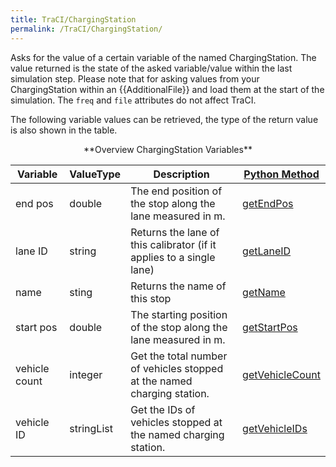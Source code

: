 ```yaml
---
title: TraCI/ChargingStation
permalink: /TraCI/ChargingStation/
---
```

Asks for the value of a certain variable of the named ChargingStation.
The value returned is the state of the asked variable/value within the
last simulation step. Please note that for asking values from your
ChargingStation within an {{AdditionalFile}} and load them at the start of the simulation. The `freq` and `file`
attributes do not affect TraCI.

The following variable values can be retrieved, the type of the return
value is also shown in the table.

<center>
**Overview ChargingStation Variables**
</center>

| Variable                                     | ValueType           | Description       |  [Python Method](../TraCI/Interfacing_TraCI_from_Python.md)    |
| -------------------------------------------- | ------------------- | ----------------- | -------------------------------------------------------------- |
| end pos                                  | double          | The end position of the stop along the lane measured in m.  | [getEndPos](https://sumo.dlr.de/pydoc/traci._chargingstation.html#ChargingStationDomain-getEndPos) |    
| lane ID                                  | string          | Returns the lane of this calibrator (if it applies to a single lane)   | [getLaneID](https://sumo.dlr.de/pydoc/traci._chargingstation.html#ChargingStationDomain-getLaneID) |    
| name                                 | sting          | Returns the name of this stop   | [getName](https://sumo.dlr.de/pydoc/traci._chargingstation.html#ChargingStationDomain-getName) |    
| start pos                                  | double          | The starting position of the stop along the lane measured in m.   | [getStartPos](https://sumo.dlr.de/pydoc/traci._chargingstation.html#ChargingStationDomain-getStartPos) |    
| vehicle count                     | integer   | Get the total number of vehicles stopped at the named charging station.  | [getVehicleCount](https://sumo.dlr.de/pydoc/traci._chargingstation.html#ChargingStationDomain-getVehicleCount) |    
| vehicle ID                         | stringList          | Get the IDs of vehicles stopped at the named charging station.   | [getVehicleIDs](https://sumo.dlr.de/pydoc/traci._chargingstation.html#ChargingStationDomain-getVehicleIDs) |    
